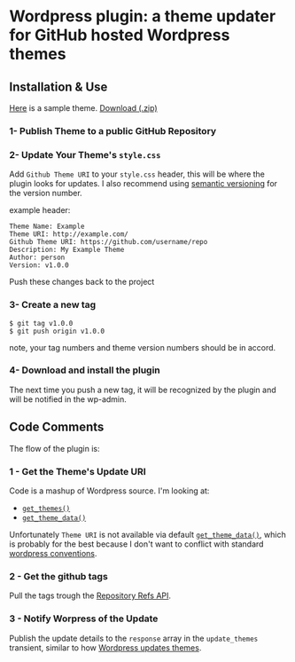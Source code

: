 # Wordpress plugin: a theme updater for GitHub hosted Wordpress themes

## Installation & Use

[Here](https://github.com/UCF/Theme-Updater-Demo) is a sample theme.  [Download (.zip)](https://github.com/UCF/Theme-Updater-Demo/zipball/v1.1.0)

### 1- Publish Theme to a public GitHub Repository

### 2- Update Your Theme's `style.css`

Add `Github Theme URI` to your `style.css` header, this will be where the plugin looks for updates.  I also recommend using [semantic versioning](http://semver.org/) for the version number.

example header:

    Theme Name: Example  
    Theme URI: http://example.com/  
    Github Theme URI: https://github.com/username/repo
    Description: My Example Theme
    Author: person
    Version: v1.0.0

Push these changes back to the project

### 3- Create a new tag

    $ git tag v1.0.0
    $ git push origin v1.0.0

note, your tag numbers and theme version numbers should be in accord.

### 4- Download and install the plugin

The next time you push a new tag, it will be recognized by the plugin and will be notified in the wp-admin.

## Code Comments

The flow of the plugin is:

### 1 - Get the Theme's Update URI

Code is a mashup of Wordpress source.  I'm looking at:

* [`get_themes()`](http://core.trac.wordpress.org/browser/trunk/wp-includes/theme.php?rev=17978#L249)  
* [`get_theme_data()`](http://core.trac.wordpress.org/browser/trunk/wp-includes/theme.php?rev=17978#L163)

Unfortunately `Theme URI` is not available via default [`get_theme_data()`](http://codex.wordpress.org/Function_Reference/get_theme_data), which is probably for the best because I don't want to conflict with standard [wordpress conventions](http://codex.wordpress.org/Theme_Development#Theme_Stylesheet). 


### 2 - Get the github tags

Pull the tags trough the [Repository Refs API](http://develop.github.com/p/repo.html).

### 3 - Notify Worpress of the Update

Publish the update details to the `response` array in the `update_themes` transient, similar to how [Wordpress updates themes](http://core.trac.wordpress.org/browser/trunk/wp-includes/update.php?rev=17978#L188).


